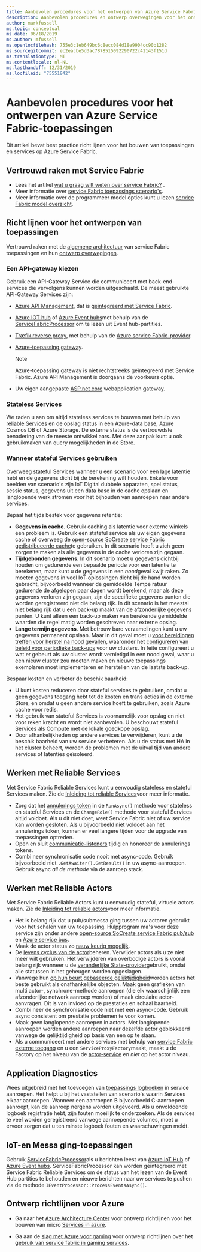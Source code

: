 ```yaml
---
title: Aanbevolen procedures voor het ontwerpen van Azure Service Fabric-toepassingen
description: Aanbevolen procedures en ontwerp overwegingen voor het ontwikkelen van toepassingen en services met behulp van Azure Service Fabric.
author: markfussell
ms.topic: conceptual
ms.date: 06/18/2019
ms.author: mfussell
ms.openlocfilehash: 755e3c1eb649bc6c8ecc084d18e9904cc90b1282
ms.sourcegitcommit: ec2eacbe5d3ac7878515092290722c41143f151d
ms.translationtype: MT
ms.contentlocale: nl-NL
ms.lasthandoff: 12/31/2019
ms.locfileid: "75551842"
---
```

# <a name="azure-service-fabric-application-design-best-practices"></a>Aanbevolen procedures voor het ontwerpen van Azure Service Fabric-toepassingen

Dit artikel bevat best practice richt lijnen voor het bouwen van toepassingen en services op Azure Service Fabric.
 
## <a name="get-familiar-with-service-fabric"></a>Vertrouwd raken met Service Fabric
* Lees het artikel [wat u graag wilt weten over service Fabric?](service-fabric-content-roadmap.md) .
* Meer informatie over [service Fabric toepassings scenario's](service-fabric-application-scenarios.md).
* Meer informatie over de programmeer model opties kunt u lezen [service Fabric model overzicht](service-fabric-choose-framework.md).



## <a name="application-design-guidance"></a>Richt lijnen voor het ontwerpen van toepassingen
Vertrouwd raken met de [algemene architectuur](https://docs.microsoft.com/azure/architecture/reference-architectures/microservices/service-fabric) van service Fabric toepassingen en hun [ontwerp overwegingen](https://docs.microsoft.com/azure/architecture/reference-architectures/microservices/service-fabric#design-considerations).

### <a name="choose-an-api-gateway"></a>Een API-gateway kiezen
Gebruik een API-Gateway Service die communiceert met back-end-services die vervolgens kunnen worden uitgeschaald. De meest gebruikte API-Gateway Services zijn:

- [Azure API Management](https://docs.microsoft.com/azure/service-fabric/service-fabric-api-management-overview), dat is [geïntegreerd met Service Fabric](https://docs.microsoft.com/azure/service-fabric/service-fabric-tutorial-deploy-api-management).
- [Azure IOT hub](https://docs.microsoft.com/azure/iot-hub/) of [Azure Event hubs](https://docs.microsoft.com/azure/event-hubs/)met behulp van de [ServiceFabricProcessor](https://github.com/Azure/azure-event-hubs/tree/master/samples/DotNet/ServiceFabricProcessor) om te lezen uit Event hub-partities.
- [Træfik reverse proxy](https://blogs.msdn.microsoft.com/azureservicefabric/2018/04/05/intelligent-routing-on-service-fabric-with-traefik/), met behulp van de [Azure service Fabric-provider](https://docs.traefik.io/v1.6/configuration/backends/servicefabric/).
- [Azure-toepassing gateway](https://docs.microsoft.com/azure/application-gateway/).

   > [!NOTE] 
   > Azure-toepassing gateway is niet rechtstreeks geïntegreerd met Service Fabric. Azure API Management is doorgaans de voorkeurs optie.
- Uw eigen aangepaste [ASP.net core](https://docs.microsoft.com/azure/service-fabric/service-fabric-reliable-services-communication-aspnetcore) webapplication gateway.

### <a name="stateless-services"></a>Stateless Services
We raden u aan om altijd stateless services te bouwen met behulp van [reliable Services](https://docs.microsoft.com/azure/service-fabric/service-fabric-reliable-services-introduction) en de opslag status in een Azure-data base, Azure Cosmos DB of Azure Storage. De externe status is de vertrouwdste benadering van de meeste ontwikkel aars. Met deze aanpak kunt u ook gebruikmaken van query mogelijkheden in de Store.  

### <a name="when-to-use-stateful-services"></a>Wanneer stateful Services gebruiken
Overweeg stateful Services wanneer u een scenario voor een lage latentie hebt en de gegevens dicht bij de berekening wilt houden. Enkele voor beelden van scenario's zijn IoT Digital dubbele apparaten, spel status, sessie status, gegevens uit een data base in de cache opslaan en langlopende werk stromen voor het bijhouden van aanroepen naar andere services.

Bepaal het tijds bestek voor gegevens retentie:

- **Gegevens in cache**. Gebruik caching als latentie voor externe winkels een probleem is. Gebruik een stateful service als uw eigen gegevens cache of overweeg de [open-source SoCreate service Fabric gedistribueerde cache](https://github.com/SoCreate/service-fabric-distributed-cache)te gebruiken. In dit scenario hoeft u zich geen zorgen te maken als alle gegevens in de cache verloren zijn gegaan.
- **Tijdgebonden gegevens**. In dit scenario moet u gegevens dichtbij houden om gedurende een bepaalde periode voor een latentie te berekenen, maar kunt u de gegevens in een *nood*geval kwijt raken. Zo moeten gegevens in veel IoT-oplossingen dicht bij de hand worden gebracht, bijvoorbeeld wanneer de gemiddelde Tempe ratuur gedurende de afgelopen paar dagen wordt berekend, maar als deze gegevens verloren zijn gegaan, zijn de specifieke gegevens punten die worden geregistreerd niet die belang rijk. In dit scenario is het meestal niet belang rijk dat u een back-up maakt van de afzonderlijke gegevens punten. U kunt alleen een back-up maken van berekende gemiddelde waarden die regel matig worden geschreven naar externe opslag.  
- **Lange termijn gegevens**. Met betrouw bare verzamelingen kunt u uw gegevens permanent opslaan. Maar in dit geval moet u [voor bereidingen treffen voor herstel na nood gevallen](https://docs.microsoft.com/azure/service-fabric/service-fabric-disaster-recovery), waaronder het [configureren van beleid voor periodieke back-ups](https://docs.microsoft.com/azure/service-fabric/service-fabric-backuprestoreservice-configure-periodic-backup) voor uw clusters. In feite configureert u wat er gebeurt als uw cluster wordt vernietigd in een nood geval, waar u een nieuw cluster zou moeten maken en nieuwe toepassings exemplaren moet implementeren en herstellen van de laatste back-up.

Bespaar kosten en verbeter de beschik baarheid:
- U kunt kosten reduceren door stateful services te gebruiken, omdat u geen gegevens toegang hebt tot de kosten en trans acties in de externe Store, en omdat u geen andere service hoeft te gebruiken, zoals Azure cache voor redis.
- Het gebruik van stateful Services is voornamelijk voor opslag en niet voor reken kracht en wordt niet aanbevolen. U beschouwt stateful Services als Compute met de lokale goedkope opslag.
- Door afhankelijkheden op andere services te verwijderen, kunt u de beschik baarheid van uw service verbeteren. Als u de status met HA in het cluster beheert, worden de problemen met de uitval tijd van andere services of latenties geïsoleerd.

## <a name="how-to-work-with-reliable-services"></a>Werken met Reliable Services
Met Service Fabric Reliable Services kunt u eenvoudig stateless en stateful Services maken. Zie de [Inleiding tot reliable Services](https://docs.microsoft.com/azure/service-fabric/service-fabric-reliable-services-introduction)voor meer informatie.
- Zorg dat het [annulerings token](https://docs.microsoft.com/azure/service-fabric/service-fabric-reliable-services-lifecycle#stateful-service-primary-swaps) in de `RunAsync()` methode voor stateless en stateful Services en de `ChangeRole()` methode voor stateful Services altijd voldoet. Als u dit niet doet, weet Service Fabric niet of uw service kan worden gesloten. Als u bijvoorbeeld niet voldoet aan het annulerings token, kunnen er veel langere tijden voor de upgrade van toepassingen optreden.
-   Open en sluit [communicatie-listeners](https://docs.microsoft.com/azure/service-fabric/service-fabric-reliable-services-communication) tijdig en honoreer de annulerings tokens.
-   Combi neer synchronisatie code nooit met async-code. Gebruik bijvoorbeeld niet `.GetAwaiter().GetResult()` in uw async-aanroepen. Gebruik async *all de methode* via de aanroep stack.

## <a name="how-to-work-with-reliable-actors"></a>Werken met Reliable Actors
Met Service Fabric Reliable Actors kunt u eenvoudig stateful, virtuele actors maken. Zie de [Inleiding tot reliable actors](https://docs.microsoft.com/azure/service-fabric/service-fabric-reliable-actors-introduction)voor meer informatie.

- Het is belang rijk dat u pub/submessa ging tussen uw actoren gebruikt voor het schalen van uw toepassing. Hulpprogram ma's voor deze service zijn onder andere [open-source SoCreate service Fabric pub/sub](https://service-fabric-pub-sub.socreate.it/) en [Azure service bus](https://docs.microsoft.com/azure/service-bus/).
- Maak de actor status zo [nauw keurig mogelijk](https://docs.microsoft.com/azure/service-fabric/service-fabric-reliable-actors-state-management#best-practices).
- De [levens cyclus van de actor](https://docs.microsoft.com/azure/service-fabric/service-fabric-reliable-actors-state-management#best-practices)beheren. Verwijder actors als u ze niet meer wilt gebruiken. Het verwijderen van overbodige actors is vooral belang rijk wanneer u de [veranderlijke State-provider](https://docs.microsoft.com/azure/service-fabric/service-fabric-reliable-actors-state-management#state-persistence-and-replication)gebruikt, omdat alle statussen in het geheugen worden opgeslagen.
- Vanwege hun [op hun beurt gebaseerde gelijktijdigheid](https://docs.microsoft.com/azure/service-fabric/service-fabric-reliable-actors-introduction#concurrency)worden actors het beste gebruikt als onafhankelijke objecten. Maak geen grafieken van multi actor-, synchrone-methode aanroepen (die elk waarschijnlijk een afzonderlijke netwerk aanroep worden) of maak circulaire actor-aanvragen. Dit is van invloed op de prestaties en schaal baarheid.
- Combi neer de synchronisatie code niet met een async-code. Gebruik async consistent om prestatie problemen te voor komen.
- Maak geen langlopende aanroepen in actors. Met langlopende aanroepen worden andere aanroepen naar dezelfde actor geblokkeerd vanwege de gelijktijdigheid op basis van een op te slaan.
- Als u communiceert met andere services met behulp van [service Fabric externe toegang](https://docs.microsoft.com/azure/service-fabric/service-fabric-reliable-services-communication-remoting) en u een `ServiceProxyFactory`maakt, maakt u de Factory op het niveau van de [actor-service](https://docs.microsoft.com/azure/service-fabric/service-fabric-reliable-actors-using) en *niet* op het actor niveau.


## <a name="application-diagnostics"></a>Application Diagnostics
Wees uitgebreid met het toevoegen van [toepassings logboeken](https://docs.microsoft.com/azure/service-fabric/service-fabric-diagnostics-event-generation-app) in service aanroepen. Het helpt u bij het vaststellen van scenario's waarin Services elkaar aanroepen. Wanneer een aanroepen B bijvoorbeeld C-aanroepen aanroept, kan de aanroep nergens worden uitgevoerd. Als u onvoldoende logboek registratie hebt, zijn fouten moeilijk te onderzoeken. Als de services te veel worden geregistreerd vanwege aanroepende volumes, moet u ervoor zorgen dat u ten minste logboek fouten en waarschuwingen meldt.

## <a name="iot-and-messaging-applications"></a>IoT-en Messa ging-toepassingen
Gebruik [ServiceFabricProcessor](https://github.com/Azure/azure-event-hubs/tree/master/samples/DotNet/ServiceFabricProcessor)als u berichten leest van [Azure IoT Hub](https://docs.microsoft.com/azure/iot-hub/) of [Azure Event hubs](https://docs.microsoft.com/azure/event-hubs/). ServiceFabricProcessor kan worden geïntegreerd met Service Fabric Reliable Services om de status van het lezen van de Event Hub partities te behouden en nieuwe berichten naar uw services te pushen via de methode `IEventProcessor::ProcessEventsAsync()`.


## <a name="design-guidance-on-azure"></a>Ontwerp richtlijnen voor Azure
* Ga naar het [Azure Architecture Center](https://docs.microsoft.com/azure/architecture/microservices/) voor ontwerp richtlijnen voor het bouwen van micro [Services in azure](https://docs.microsoft.com/azure/architecture/microservices/).

* Ga aan de [slag met Azure voor gaming](https://docs.microsoft.com/gaming/azure/) voor ontwerp richtlijnen over het [gebruik van service fabric in gaming services](https://docs.microsoft.com/gaming/azure/reference-architectures/multiplayer-synchronous-sf).
